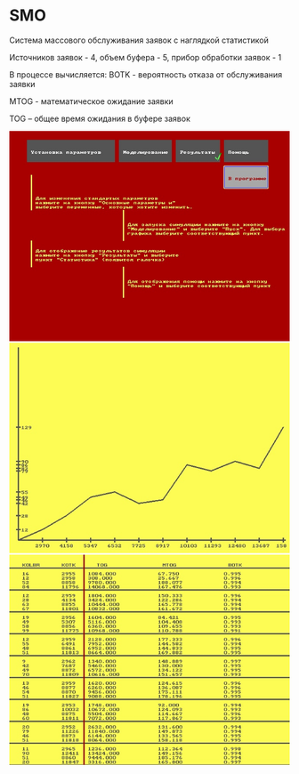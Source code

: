 # SMO
Система массового обслуживания заявок с наглядкой статистикой

Источников заявок - 4, объем буфера - 5, прибор обработки заявок - 1

В процессе вычисляется:  BOTK - вероятность отказа от обслуживания заявки

MTOG - математическое ожидание заявки

TOG – общее время ожидания в буфере заявок

![alt text](https://github.com/yaroslaver/SMO/raw/master/image/help.jpg)
![alt text](https://github.com/yaroslaver/SMO/raw/master/image/grafic.jpg)
![alt text](https://github.com/yaroslaver/SMO/raw/master/image/table.jpg)
